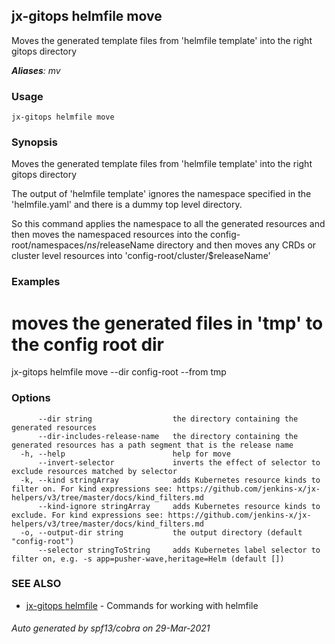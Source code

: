 ## jx-gitops helmfile move

Moves the generated template files from 'helmfile template' into the right gitops directory

***Aliases**: mv*

### Usage

```
jx-gitops helmfile move
```

### Synopsis

Moves the generated template files from 'helmfile template' into the right gitops directory
  
The output of 'helmfile template' ignores the namespace specified in the 'helmfile.yaml' and there is a dummy top level directory. 

So this command applies the namespace to all the generated resources and then moves the namespaced resources into the config-root/namespaces/$ns/$releaseName directory and then moves any CRDs or cluster level resources into 'config-root/cluster/$releaseName'

### Examples

  # moves the generated files in 'tmp' to the config root dir
  jx-gitops helmfile move --dir config-root --from tmp

### Options

```
      --dir string                  the directory containing the generated resources
      --dir-includes-release-name   the directory containing the generated resources has a path segment that is the release name
  -h, --help                        help for move
      --invert-selector             inverts the effect of selector to exclude resources matched by selector
  -k, --kind stringArray            adds Kubernetes resource kinds to filter on. For kind expressions see: https://github.com/jenkins-x/jx-helpers/v3/tree/master/docs/kind_filters.md
      --kind-ignore stringArray     adds Kubernetes resource kinds to exclude. For kind expressions see: https://github.com/jenkins-x/jx-helpers/v3/tree/master/docs/kind_filters.md
  -o, --output-dir string           the output directory (default "config-root")
      --selector stringToString     adds Kubernetes label selector to filter on, e.g. -s app=pusher-wave,heritage=Helm (default [])
```

### SEE ALSO

* [jx-gitops helmfile](jx-gitops_helmfile.md)	 - Commands for working with helmfile

###### Auto generated by spf13/cobra on 29-Mar-2021

